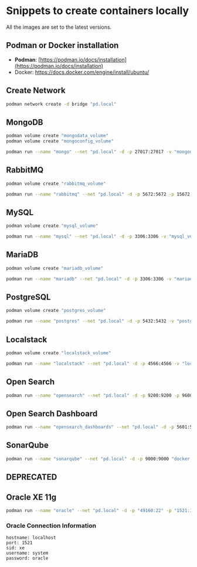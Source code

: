 # Snippets to create containers locally

All the images are set to the latest versions.

## Podman or Docker installation

- **Podman**: [https://podman.io/docs/installation](https://podman.io/docs/installation)
- Docker: https://docs.docker.com/engine/install/ubuntu/

## Create Network

```bash
podman network create -d bridge "pd.local"
```

## MongoDB

```bash
podman volume create "mongodata_volume"
podman volume create "mongoconfig_volume"
```

```bash
podman run --name "mongo" --net "pd.local" -d -p 27017:27017 -v "mongodata_volume:/data/db" -v "mongoconfig_volume:/data/configdb" -e MONGO_INITDB_ROOT_USERNAME=root -e MONGO_INITDB_ROOT_PASSWORD=root -e MONGO_INITDB_DATABASE=init_db "docker.io/mongo:latest"
```

## RabbitMQ

```bash
podman volume create "rabbitmq_volume"
```

```bash
podman run --name "rabbitmq" --net "pd.local" -d -p 5672:5672 -p 15672:15672 -v "rabbitmq_volume:/var/lib/rabbitmq" -e RABBITMQ_DEFAULT_USER=user -e RABBITMQ_DEFAULT_PASS=password "docker.io/rabbitmq:management"
```

## MySQL

```bash
podman volume create "mysql_volume"
```

```bash
podman run --name "mysql" --net "pd.local" -d -p 3306:3306 -v "mysql_volume:/var/lib/mysql" -e MYSQL_ROOT_PASSWORD=root -e MYSQL_ALLOW_EMPTY_PASSWORD=false "docker.io/mysql:latest"
```

## MariaDB

```bash
podman volume create "mariadb_volume"
```

```bash
podman run --name "mariadb" --net "pd.local" -d -p 3306:3306 -v "mariadb_volume:/var/lib/mysql" -e MARIADB_USER=root -e MARIADB_PASSWORD=local_pass -e MARIADB_ROOT_PASSWORD=root "docker.io/mariadb:latest"
```

## PostgreSQL

```bash
podman volume create "postgres_volume"
```

```bash
podman run --name "postgres" --net "pd.local" -d -p 5432:5432 -v "postgres_volume:/var/lib/postgresql/data" -e POSTGRES_USER=root -e POSTGRES_PASSWORD=root "docker.io/postgres:latest"
```

## Localstack

```bash
podman volume create "localstack_volume"
```

```bash
podman run --name "localstack" --net "pd.local" -d -p 4566:4566 -v "localstack_volume:/var/lib/localstack" -e AWS_DEFAULT_REGION=sa-east-1 -e AWS_SECRET_ACCESS_KEY=DUMMY -e AWS_ACCESS_KEY_ID=DUMMY -e EDGE_PORT=4566 -e SERVICES="kinesis, dynamodb, sns, sqs" "docker.io/localstack/localstack:latest"
```

## Open Search

```bash
podman run --name "opensearch" --net "pd.local" -d -p 9200:9200 -p 9600:9600 -e "cluster.name"="docker-cluster" -e "discovery.type"="single-node" -e "bootstrap.memory_lock"=true -e "plugins.security.disabled"=true -e OPENSEARCH_JAVA_OPTS="-Xms512m -Xmx512m" "docker.io/opensearchproject/opensearch:latest"
```

## Open Search Dashboard

```bash
podman run --name "opensearch_dashboards" --net "pd.local" -d -p 5601:5601 -e "OPENSEARCH_HOSTS"="http://opensearch:9200" -e "DISABLE_SECURITY_DASHBOARDS_PLUGIN"=true "docker.io/opensearchproject/opensearch-dashboards:latest"
```

## SonarQube

```bash
podman run --name "sonarqube" --net "pd.local" -d -p 9000:9000 "docker.io/sonarqube:latest"
```

## DEPRECATED

## Oracle XE 11g

```bash
podman run --name "oracle" --net "pd.local" -d -p "49160:22" -p "1521:1521" -p "49162:8080" "docker.io/orangehrm/oracle-xe-11g"
```

### Oracle Connection Information

```
hostname: localhost 
port: 1521 
sid: xe 
username: system 
password: oracle
```
